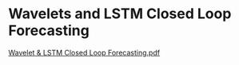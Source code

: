 # $\textsf{Wavelets and LSTM Closed Loop Forecasting}$
[Wavelet & LSTM Closed Loop Forecasting.pdf](https://github.com/user-attachments/files/19925622/Wavelet.LSTM.Closed.Loop.Forecasting.pdf)
